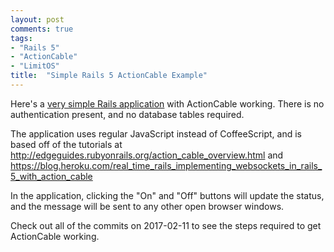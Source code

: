 ```yaml
---
layout: post
comments: true
tags:
- "Rails 5"
- "ActionCable"
- "LimitOS"
title:  "Simple Rails 5 ActionCable Example"
---
```


<style type="text/css">
.custom-code { background-color: #ffe; }
</style>

Here's a <a href="https://github.com/llawlor/LimitOS/commits/25cca62eccc8b6b0318f657e7ef959ca78eec68c">very simple Rails application</a> with ActionCable working.  There is no authentication present, and no database tables required.

The application uses regular JavaScript instead of CoffeeScript, and is based off of the tutorials at <a href="http://edgeguides.rubyonrails.org/action_cable_overview.html">http://edgeguides.rubyonrails.org/action_cable_overview.html</a> and <a href="https://blog.heroku.com/real_time_rails_implementing_websockets_in_rails_5_with_action_cable">https://blog.heroku.com/real_time_rails_implementing_websockets_in_rails_5_with_action_cable</a>

In the application, clicking the "On" and "Off" buttons will update the status, and the message will be sent to any other open browser windows.

Check out all of the commits on 2017-02-11 to see the steps required to get ActionCable working.

